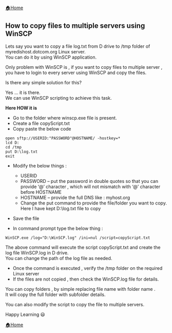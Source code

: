 [:house:Home](https://github.com/debbiswal/Articles)  

## How to copy files to multiple servers using WinSCP 

Lets say you want to copy a file log.txt from D drive to /tmp folder of myredishost.dotcom.org Linux server.  
You can do it by using WinSCP application.  

Only problem with WinSCP is , if you want to copy files to multiple server , you have to login to every server using WinSCP and copy the files.  

Is there any simple solution for this?  

Yes … it is there.  
We can use WinSCP scripting to achieve this task.  

**Here HOW it is** 

* Go to the folder where winscp.exe file is present.  
* Create a file copyScript.txt  
* Copy paste the below code  
```
open sftp://USERID:"PASSWORD"@HOSTNAME/ -hostkey=*
lcd D:
cd /tmp
put D:\log.txt
exit
```
* Modify the below things :
  * USERID
  * PASSWORD – put the password in double quotes so that you can provide ‘@’ character , which will not mismatch with ‘@’ character before HOSTNAME
  * HOSTNAME – provide the full DNS like : myhost.org
  * Change the put command to provide the file/folder you want to copy. Here I have kept D:\log.txt file to copy

* Save the file  
* In command prompt type the below thing :  
```
WinSCP.exe /log="D:\WinSCP.log" /ini=nul /script=copyScript.txt
```  
The above command will execute the script copyScript.txt and create the log file WinSCP.log in D drive.  
You can change the path of the log file as needed.  

* Once the command is executed , verify the /tmp folder on the required Linux server  
* If the files are not copied , then check the WinSCP.log file for details.  

You can copy folders , by simple replacing file name with folder name .   
It will copy the full folder with subfolder details.  

You can also modify the script to copy the file to multiple servers.  

Happy Learning :smiley:  

[:house:Home](https://github.com/debbiswal/Articles)
